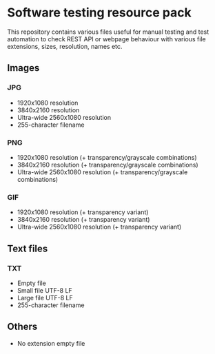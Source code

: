 # Software testing resource pack
This repository contains various files useful for manual testing and test automation to check REST API or webpage behaviour with various file extensions, sizes, resolution, names etc. 

## Images
### JPG
- 1920x1080 resolution
- 3840x2160 resolution
- Ultra-wide 2560x1080 resolution
- 255-character filename

### PNG
- 1920x1080 resolution (+ transparency/grayscale combinations)
- 3840x2160 resolution (+ transparency/grayscale combinations)
- Ultra-wide 2560x1080 resolution (+ transparency/grayscale combinations)

### GIF
- 1920x1080 resolution (+ transparency variant)
- 3840x2160 resolution (+ transparency variant)
- Ultra-wide 2560x1080 resolution (+ transparency variant)

## Text files
### TXT
- Empty file
- Small file UTF-8 LF
- Large file UTF-8 LF
- 255-character filename

## Others
- No extension empty file
